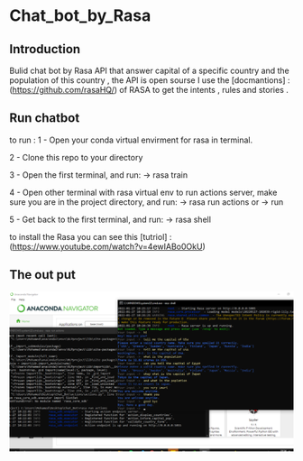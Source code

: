 # Chat_bot_by_Rasa
## Introduction 
Bulid chat bot by Rasa API that  answer capital of a specific country and the population of this country ,
the API is open sourse I use the [docmantions] : (https://github.com/rasaHQ/) of RASA to get the intents , rules and stories .

## Run chatbot 

to run :
1 - Open your conda virtual envirment  for rasa in terminal.

2 - Clone this repo to your directory

3 - Open the first terminal, and run:
-> rasa train

4 - Open other terminal with rasa virtual env to run actions server, make sure you are in the project directory, and run:
-> rasa  run actions or  -> run

5 - Get back to the first terminal, and run:
-> rasa shell 

to install the Rasa you can see this [tutriol] : (https://www.youtube.com/watch?v=4ewIABo0OkU)  


## The out put 

![alt text](https://github.com/MohamedMostafa1997/Chat_bot_by_Rasa/blob/main/output.png)

